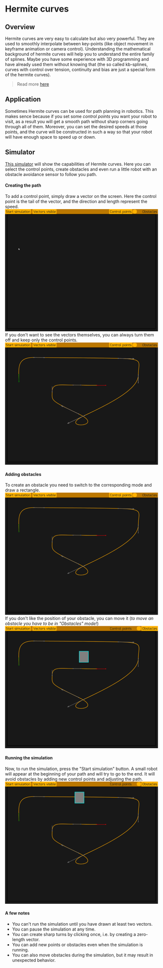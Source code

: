 # Hermite curves
## Overview
Hermite curves are very easy to calculate but also very powerful. They are used to smoothly interpolate between key-points (like object movement in keyframe animation or camera control). Understanding the mathematical background of hermite curves will help you to understand the entire family of splines. Maybe you have some experience with 3D programming and have already used them without knowing that (the so called kb-splines, curves with control over tension, continuity and bias are just a special form of the hermite curves).
> Read more [here](http://www.cubic.org/docs/hermite.htm)


## Application
Sometimes Hermite curves can be used for path planning in robotics. This makes sence because if you set some *control points* you want your robot to visit, as a result you will get a smooth path without sharp corners going through all of them. Moreover, you can set the desired speeds at those points, and the curve will be constructed in such a way so that your robot will have enough space to speed up or down.


## Simulator
[This simulator](https://alexfsmirnov.github.io/hermite) will show the capabilities of Hermite curves. Here you can select the control points, create obstacles and even run a little robot with an obstacle avoidance sensor to follow you path.

#### Creating the path
To add a control point, simply draw a vector on the screen. Here the control point is the tail of the vector, and the direction and length represent the speed.
![drawing](/pictures/drawing.gif)
If you don't want to see the vectors themselves, you can always turn them off and keep only the control points.
![vectors_hide](/pictures/vectors_hide.gif)

#### Adding obstacles
To create an obstacle you need to switch to the corresponding mode and draw a rectangle.
![drawing_obstacle](/pictures/drawing_obstacle.gif)
If you don't like the position of your obstacle, you can move it (*to move an obstacle you have to be in "Obstacles" mode!*)
![moving_obstacle](/pictures/moving_obstacle.gif)

#### Running the simulation
Now, to run the simulation, press the "Start simulation" button. A small robot will appear at the beginning of your path and will try to go to the end. It will avoid obstacles by adding new control points and adjusting the path.
![simulation](/pictures/simulation.gif)

#### A few notes
- You can't run the simulation until you have drawn at least two vectors.
- You can pause the simulation at any time.
- You can create sharp turns by clicking once, i.e. by creating a zero-length vector.
- You can add new points or obstacles even when the simulation is running.
- You can also move obstacles during the simulation, but it may result in unexpected behavior.
